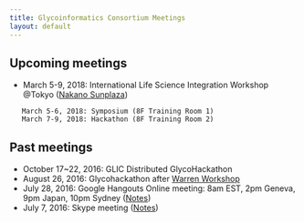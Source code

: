 ```yaml
---
title: Glycoinformatics Consortium Meetings
layout: default
---
```

## Upcoming meetings
  * March 5-9, 2018: International Life Science Integration Workshop @Tokyo (<a href="https://www.sunplaza.jp/en/">Nakano Sunplaza</a>)

```
   March 5-6, 2018: Symposium (8F Training Room 1)
   March 7-9, 2018: Hackathon (8F Training Room 2)
```

## Past meetings
  * October 17~22, 2016: GLIC Distributed GlycoHackathon
  * August 26, 2016: Glycohackathon after <a href="http://warrenworkshop2016.glycoinfo.org">Warren Workshop</a>
  * July 28, 2016: Google Hangouts Online meeting: 8am EST, 2pm Geneva, 9pm Japan, 10pm Sydney (<a href="https://goo.gl/Ur22GK">Notes</a>)
  * July 7, 2016: Skype meeting (<a href="https://goo.gl/vB6o0q">Notes</a>)
